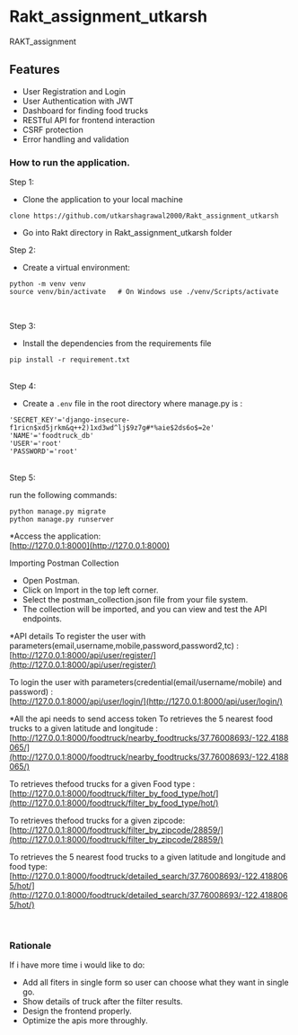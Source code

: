 # Rakt_assignment_utkarsh
RAKT_assignment

## Features

- User Registration and Login
- User Authentication with JWT
- Dashboard for finding food trucks 
- RESTful API for frontend interaction
- CSRF protection
- Error handling and validation

### How to run the application.

Step 1:

* Clone the application to your local machine
 ```
clone https://github.com/utkarshagrawal2000/Rakt_assignment_utkarsh
```
* Go into Rakt directory in Rakt_assignment_utkarsh folder

Step 2:

* Create a virtual environment:

``` 
python -m venv venv
source venv/bin/activate   # On Windows use ./venv/Scripts/activate
```
<br>

Step 3:
* Install the dependencies from the requirements file

```
pip install -r requirement.txt
```
<br>
Step 4:

* Create a `.env` file in the root directory where manage.py is :

``` .env
'SECRET_KEY'='django-insecure-f1ricn$xd5jrkm&q++2)1xd3wd^lj$9z7g#*%aie$2ds6o$=2e'
'NAME'='foodtruck_db'
'USER'='root'
'PASSWORD'='root'
```
<br>
Step 5:

run the following commands:

```
python manage.py migrate
python manage.py runserver
```

*Access the application:
<br>
[http://127.0.0.1:8000](http://127.0.0.1:8000)

Importing Postman Collection

- Open Postman.
- Click on Import in the top left corner.
- Select the postman_collection.json file from your file system.
- The collection will be imported, and you can view and test the API endpoints.


*API details
To register the user with parameters(email,username,mobile,password,password2,tc) :
<br>
[http://127.0.0.1:8000/api/user/register/](http://127.0.0.1:8000/api/user/register/)

To login the user with parameters(credential(email/username/mobile) and password) :
<br>
[http://127.0.0.1:8000/api/user/login/](http://127.0.0.1:8000/api/user/login/)

*All the api needs to send access token 
To retrieves the 5 nearest food trucks to a given latitude and longitude :
<br>
[http://127.0.0.1:8000/foodtruck/nearby_foodtrucks/37.76008693/-122.4188065/](http://127.0.0.1:8000/foodtruck/nearby_foodtrucks/37.76008693/-122.4188065/)

To retrieves thefood trucks for a given Food type :
<br>
[http://127.0.0.1:8000/foodtruck/filter_by_food_type/hot/](http://127.0.0.1:8000/foodtruck/filter_by_food_type/hot/)

To retrieves thefood trucks for a given zipcode:
<br>
[http://127.0.0.1:8000/foodtruck/filter_by_zipcode/28859/](http://127.0.0.1:8000/foodtruck/filter_by_zipcode/28859/)

To retrieves the 5 nearest food trucks to a given latitude and longitude and food type:
<br>
[http://127.0.0.1:8000/foodtruck/detailed_search/37.76008693/-122.4188065/hot/](http://127.0.0.1:8000/foodtruck/detailed_search/37.76008693/-122.4188065/hot/)

<br>


### Rationale

If i have more time i would like to do:
- Add all fiters in single form so user can choose what they want in single go.
- Show details of truck after the filter results.
- Design the frontend properly.
- Optimize the apis more throughly. 
